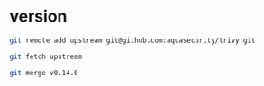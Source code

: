 # version

```bash
git remote add upstream git@github.com:aquasecurity/trivy.git

git fetch upstream

git merge v0.14.0
```
